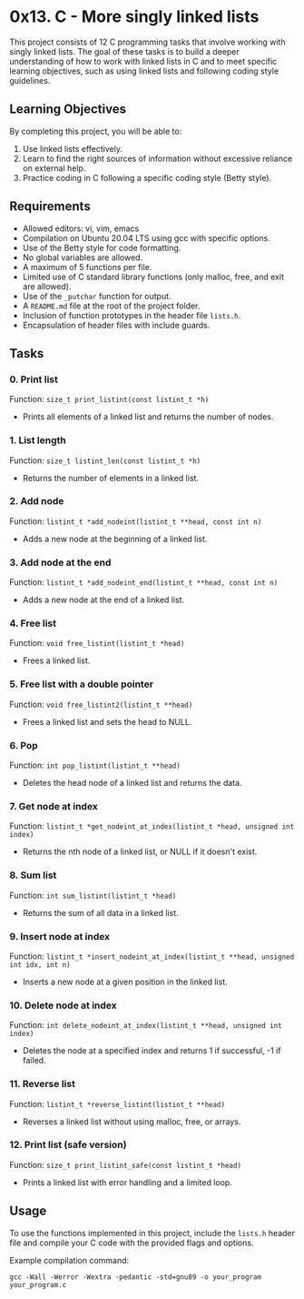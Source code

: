 # 0x13. C - More singly linked lists

This project consists of 12 C programming tasks that involve working with singly linked lists. The goal of these tasks is to build a deeper understanding of how to work with linked lists in C and to meet specific learning objectives, such as using linked lists and following coding style guidelines.

## Learning Objectives
By completing this project, you will be able to:

1. Use linked lists effectively.
2. Learn to find the right sources of information without excessive reliance on external help.
3. Practice coding in C following a specific coding style (Betty style).

## Requirements
- Allowed editors: vi, vim, emacs
- Compilation on Ubuntu 20.04 LTS using gcc with specific options.
- Use of the Betty style for code formatting.
- No global variables are allowed.
- A maximum of 5 functions per file.
- Limited use of C standard library functions (only malloc, free, and exit are allowed).
- Use of the `_putchar` function for output.
- A `README.md` file at the root of the project folder.
- Inclusion of function prototypes in the header file `lists.h`.
- Encapsulation of header files with include guards.

## Tasks
### 0. Print list
Function: `size_t print_listint(const listint_t *h)`
- Prints all elements of a linked list and returns the number of nodes.

### 1. List length
Function: `size_t listint_len(const listint_t *h)`
- Returns the number of elements in a linked list.

### 2. Add node
Function: `listint_t *add_nodeint(listint_t **head, const int n)`
- Adds a new node at the beginning of a linked list.

### 3. Add node at the end
Function: `listint_t *add_nodeint_end(listint_t **head, const int n)`
- Adds a new node at the end of a linked list.

### 4. Free list
Function: `void free_listint(listint_t *head)`
- Frees a linked list.

### 5. Free list with a double pointer
Function: `void free_listint2(listint_t **head)`
- Frees a linked list and sets the head to NULL.

### 6. Pop
Function: `int pop_listint(listint_t **head)`
- Deletes the head node of a linked list and returns the data.

### 7. Get node at index
Function: `listint_t *get_nodeint_at_index(listint_t *head, unsigned int index)`
- Returns the nth node of a linked list, or NULL if it doesn't exist.

### 8. Sum list
Function: `int sum_listint(listint_t *head)`
- Returns the sum of all data in a linked list.

### 9. Insert node at index
Function: `listint_t *insert_nodeint_at_index(listint_t **head, unsigned int idx, int n)`
- Inserts a new node at a given position in the linked list.

### 10. Delete node at index
Function: `int delete_nodeint_at_index(listint_t **head, unsigned int index)`
- Deletes the node at a specified index and returns 1 if successful, -1 if failed.

### 11. Reverse list
Function: `listint_t *reverse_listint(listint_t **head)`
- Reverses a linked list without using malloc, free, or arrays.

### 12. Print list (safe version)
Function: `size_t print_listint_safe(const listint_t *head)`
- Prints a linked list with error handling and a limited loop.

## Usage
To use the functions implemented in this project, include the `lists.h` header file and compile your C code with the provided flags and options.

Example compilation command:
```shell
gcc -Wall -Werror -Wextra -pedantic -std=gnu89 -o your_program your_program.c

